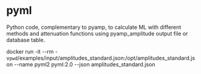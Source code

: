 # pyml

Python code, complementary to pyamp, to calculate ML with different methods and attenuation functions using pyamp_amplitude output file or database table.

docker run -it --rm -v`pwd`/examples/input/amplitudes_standard.json:/opt/amplitudes_standard.json --name pyml2 pyml:2.0 --json amplitudes_standard.json
